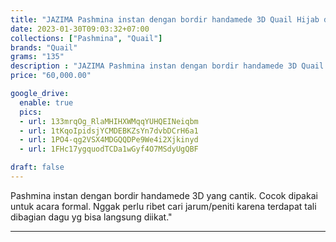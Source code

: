 ```yaml
---
title: "JAZIMA Pashmina instan dengan bordir handamede 3D Quail Hijab diamon crepe Ori Mura"
date: 2023-01-30T09:03:32+07:00
collections: ["Pashmina", "Quail"]
brands: "Quail"
grams: "135"
description : "JAZIMA Pashmina instan dengan bordir handamede 3D Quail Hijab diamon crepe Ori Mura"
price: "60,000.00"

google_drive:
  enable: true
  pics:
  - url: 133mrqOg_RlaMHIHXWMqqYUHQEINeiqbm
  - url: 1tKqoIpidsjYCMDEBKZsYn7dvbDCrH6a1
  - url: 1PO4-qg2VSX4MDGQQDPe9We4i2Xjkinyd
  - url: 1FHc17ygquodTCDa1wGyf4O7MSdyUgQBF

draft: false
---
```


Pashmina instan dengan bordir handamede 3D yang cantik. Cocok dipakai untuk acara formal. Nggak perlu ribet cari jarum/peniti karena terdapat tali dibagian dagu yg bisa langsung diikat."

----------    
 
